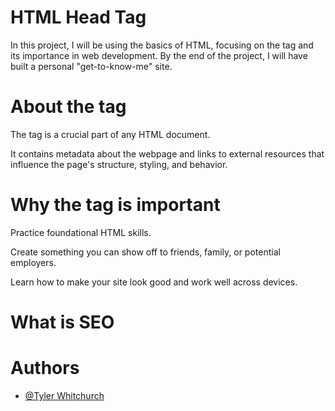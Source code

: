 
# HTML Head Tag

In this project, I will be using the basics of HTML, focusing on the <head> tag and its importance in web development. By the end of the project, I  will have built a personal "get-to-know-me" site.

# About the <head> tag

The <head> tag is a crucial part of any HTML document. 

It contains metadata about the webpage and links to external resources that influence the page's structure, styling, and behavior.

# Why the <head> tag is important
Practice foundational HTML skills.

Create something you can show off to friends, family, or potential employers.

Learn how to make your site look good and work well across devices.

# What is SEO


# Authors

- [@Tyler Whitchurch](https://www.github.com/BoostedT)


